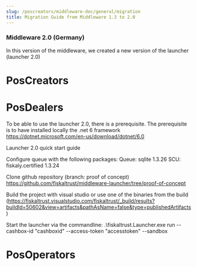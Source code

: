 ```yaml
---
slug: /poscreators/middleware-doc/general/migration
title: Migration Guide from Middleware 1.3 to 2.0
---
```


### Middleware 2.0 (Germany)

In this version of the middleware, we created a new version of the launcher (launcher 2.0)

# PosCreators

# PosDealers 

To be able to use the launcher 2.0, there is a prerequisite.
The prerequisite is to have  installed locally the .net 6 framework https://dotnet.microsoft.com/en-us/download/dotnet/6.0

Launcher 2.0 quick start guide

 Configure queue with the following packages:
	Queue: sqlite 1.3.26
	SCU: fiskaly.certified 1.3.24 

 Clone github repository (branch: proof of concept) https://github.com/fiskaltrust/middleware-launcher/tree/proof-of-concept

Build the project with visual studio or use one of the binaries from the build (https://fiskaltrust.visualstudio.com/fiskaltrust/_build/results?buildId=50602&view=artifacts&pathAsName=false&type=publishedArtifacts)

Start the launcher via the commandline: .\fiskaltrust.Launcher.exe run --cashbox-id "cashboxid" --access-token "accesstoken" --sandbox

# PosOperators 
